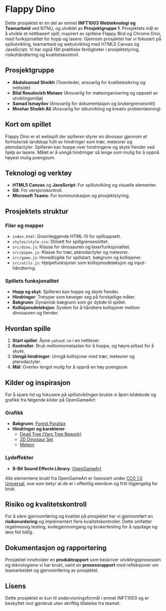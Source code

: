 # Flappy Dino

Dette prosjektet er en del av emnet **INFT1003 Webteknologi og Teamarbeid** ved NTNU, og utviklet av **Prosjektgruppe 1**. Prosjektets mål er å utvikle et nettbasert spill, inspirert av spillene Flappy Bird og Chrome Dino, med funksjonalitet for hopp og lasere. Gjennom prosjektet har vi fokusert på spillutvikling, teamarbeid og webutvikling med HTML5 Canvas og JavaScript. Vi har også fått praktiske ferdigheter i prosjektstyring, risikohåndtering og kvalitetskontroll.

## Prosjektgruppe

- **Abdulsamad Sheikh** (Teamleder, ansvarlig for kvalitetssikring og nettside)
- **Bilal Rasulovich Mataev** (Ansvarlig for møteorganisering og oppsett av utviklingsmiljø)
- **Samad Ismayilov** (Ansvarlig for dokumentasjon og brukergrensesnitt)
- **Mnohar Sheikh Ali** (Ansvarlig for idéutvikling og kreativ problemløsning)

## Kort om spillet

Flappy Dino er et webspill der spilleren styrer en dinosaur gjennom et forhistorisk landskap fullt av hindringer som trær, meteorer og pterodactyler. Spilleren kan hoppe over hindringene og skyte fiender ved hjelp av lasere. Målet er å unngå hindringer så lenge som mulig for å oppnå høyest mulig poengsum.

## Teknologi og verktøy

- **HTML5 Canvas** og **JavaScript**: For spillutvikling og visuelle elementer.
- **Git**: For versjonskontroll.
- **Microsoft Teams**: For kommunikasjon og prosjektstyring.

## Prosjektets struktur

### Filer og mapper
- `index.html`: Grunnleggende HTML-fil for spilloppsett.
- `styles/style.css`: Stilsett for spillgrensesnittet.
- `src/dino.js`: Klasse for dinosauren og laserfunksjonalitet.
- `src/pipes.js`: Klasse for trær, pterodactyler og meteorer.
- `src/game.js`: Hovedlogikk for spillstart, bakgrunn og kollisjoner.
- `src/utils.js`: Hjelpefunksjoner som kollisjonsdeteksjon og input-håndtering.

### Spillets funksjonalitet
- **Hopp og skyt**: Spilleren kan hoppe og skyte fiender.
- **Hindringer**: Tretyper som beveger seg på forskjellige måter.
- **Bakgrunn**: Dynamisk bakgrunn som gir dybde til spillet.
- **Kollisjonsdeteksjon**: System for å håndtere kollisjoner mellom dinosauren og fiender.

## Hvordan spille

1. **Start spillet**: Åpne `yahood.no` i en nettleser.
2. **Kontroller**: Bruk mellomromstasten for å hoppe, og høyre piltast for å skyte.
3. **Unngå hindringer**: Unngå kollisjoner med trær, meteorer og pterodactyler.
4. **Mål**: Overlev lengst mulig for å oppnå en høy poengsum.

## Kilder og inspirasjon

For å spare tid og fokusere på spillutviklingen brukte vi åpen kildekode og grafikk fra følgende kilder på OpenGameArt:

### Grafikk
- **Bakgrunn**: [Forest Parallax](https://opengameart.org/content/forest-parallax)
- **Hindringer og karakterer**:
  - [Dead Tree (Yars Tree Rework)](https://opengameart.org/content/dead-tree-yars-tree-rework)
  - [2D Dinosaur Set](https://opengameart.org/content/2d-dinosaur-set)
  - [Meteor](https://opengameart.org/content/meteor-0)

### Lydeffekter
- **8-Bit Sound Effects Library**: [OpenGameArt](https://opengameart.org/content/8-bit-sound-effects-library)

Alle elementene brukt fra OpenGameArt er lisensiert under [CC0 1.0 Universal](https://creativecommons.org/publicdomain/zero/1.0/), noe som betyr at de er i offentlig eiendom og fritt tilgjengelig for bruk.

## Risiko og kvalitetskontroll

For å sikre gjennomføring og kvalitet på prosjektet har vi gjennomført en **risikovurdering** og implementert flere kvalitetskontroller. Dette omfatter regelmessig testing, kodegjennomgang og brukertesting for å oppdage og løse feil tidlig.

## Dokumentasjon og rapportering

Prosjektet inneholder en **produktrapport** som beskriver utviklingsprosessen og teknologiene vi har brukt, samt en **prosessrapport** med refleksjoner om teamarbeidet og gjennomføring av prosjektet.

## Lisens

Dette prosjektet er kun til undervisningsformål i emnet INFT1003 og er beskyttet mot gjenbruk uten skriftlig tillatelse fra teamet.